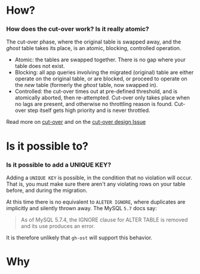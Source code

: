 # How?

### How does the cut-over work? Is it really atomic?

The cut-over phase, where the original table is swapped away, and the _ghost_ table takes its place, is an atomic, blocking, controlled operation.

- Atomic: the tables are swapped together. There is no gap where your table does not exist.
- Blocking: all app queries involving the migrated (original) table are either operate on the original table, or are blocked, or proceed to operate on the _new_ table (formerly the _ghost_ table, now swapped in).
- Controlled: the cut-over times out at pre-defined threshold, and is atomically aborted, then re-attempted. Cut-over only takes place when no lags are present, and otherwise no throttling reason is found. Cut-over step itself gets high priority and is never throttled.

Read more on [cut-over](cut-over.md) and on the [cut-over design Issue](https://github.com/github/gh-ost/issues/82)


# Is it possible to?

### Is it possible to add a UNIQUE KEY?

Adding a `UNIQUE KEY` is possible, in the condition that no violation will occur. That is, you must make sure there aren't any violating rows on your table before, and during the migration.

At this time there is no equivalent to `ALETER IGNORE`, where duplicates are implicitly and silently thrown away. The MySQL `5.7` docs say:

> As of MySQL 5.7.4, the IGNORE clause for ALTER TABLE is removed and its use produces an error.

It is therefore unlikely that `gh-ost` will support this behavior.

# Why
